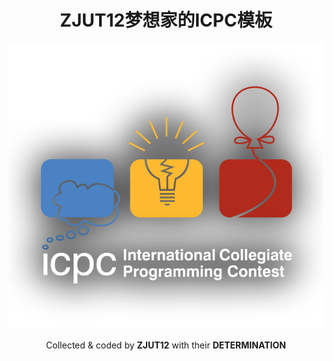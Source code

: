 <div align="center">

# ZJUT12梦想家的ICPC模板

![ICPC](.gitbook/assets/icpc-logo.png)

Collected & coded by **ZJUT12** with their **DETERMINATION**
